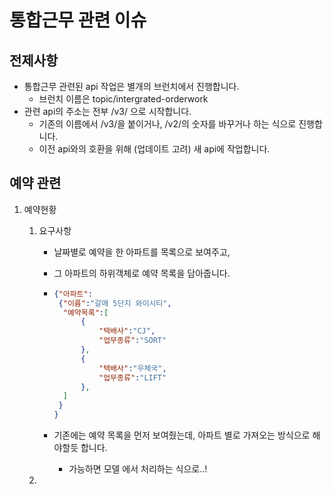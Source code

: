# 통합근무 관련 이슈

## 전제사항

- 통합근무 관련된 api 작업은 별개의 브런치에서 진행합니다.
  - 브런치 이름은 topic/intergrated-orderwork
- 관련 api의 주소는 전부 /v3/ 으로 시작합니다.
  - 기존의 이름에서 /v3/을 붙이거나, /v2/의 숫자를 바꾸거나 하는 식으로 진행합니다.
  - 이전 api와의 호환을 위해 (업데이트 고려) 새 api에 작업합니다.

## 예약 관련

1. 예약현황

   1. 요구사항

      - 날짜별로 예약을 한 아파트를 목록으로 보여주고,

      - 그 아파트의 하위객체로 예약 목록을 담아줍니다.

      - ~~~json
        {"아파트":
         {"이름":"갈매 5단지 와이시티", 
          "예약목록":[
              {
                  "택배사":"CJ",
                  "업무종류":"SORT"
              },      
              {
                  "택배사":"우체국",
                  "업무종류":"LIFT"
              },
          ]
         }
        }
        ~~~

      - 기존에는 예약 목록을 먼저 보여줬는데, 아파트 별로 가져오는 방식으로 해야할듯 합니다.

        - 가능하면 모델 에서 처리하는 식으로..!

   2. 